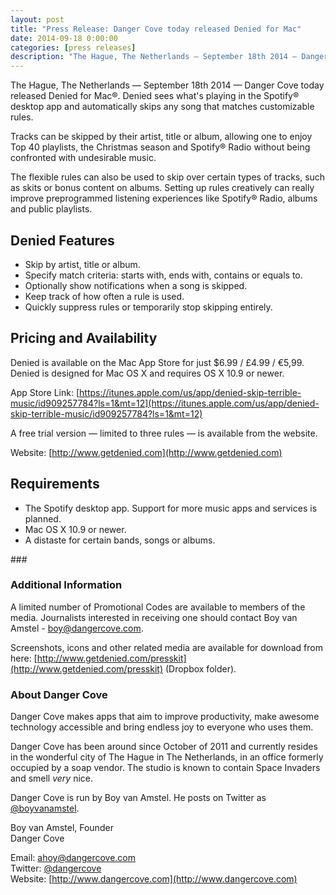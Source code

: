 ```yaml
---
layout: post
title: "Press Release: Danger Cove today released Denied for Mac"
date: 2014-09-18 0:00:00
categories: [press releases]
description: "The Hague, The Netherlands — September 18th 2014 — Danger Cove today released Denied for Mac®."
---
```


The Hague, The Netherlands — September 18th 2014 — Danger Cove today released Denied for Mac®. Denied sees what's playing in the Spotify® desktop app and automatically skips any song that matches customizable rules.

Tracks can be skipped by their artist, title or album, allowing one to enjoy Top 40 playlists, the Christmas season and Spotify® Radio without being confronted with undesirable music.

The flexible rules can also be used to skip over certain types of tracks, such as skits or bonus content on albums. Setting up rules creatively can really improve preprogrammed listening experiences like Spotify® Radio, albums and public playlists.

<!-- more -->

## Denied Features
- Skip by artist, title or album.
- Specify match criteria: starts with, ends with, contains or equals to.
- Optionally show notifications when a song is skipped.
- Keep track of how often a rule is used.
- Quickly suppress rules or temporarily stop skipping entirely.

## Pricing and Availability
Denied is available on the Mac App Store for just $6.99 / £4.99 / €5,99. Denied is designed for Mac OS X and requires OS X 10.9 or newer.

App Store Link: [https://itunes.apple.com/us/app/denied-skip-terrible-music/id909257784?ls=1&mt=12](https://itunes.apple.com/us/app/denied-skip-terrible-music/id909257784?ls=1&mt=12)

A free trial version — limited to three rules — is available from the website.

Website: [http://www.getdenied.com](http://www.getdenied.com)

## Requirements

- The Spotify desktop app. Support for more music apps and services is planned.
- Mac OS X 10.9 or newer.
- A distaste for certain bands, songs or albums.

<div class="text-center">
  ###
</div>

### Additional Information
A limited number of Promotional Codes are available to members of the media. Journalists interested in receiving one should contact Boy van Amstel - [boy@dangercove.com](mailto:boy@dangercove.com).

Screenshots, icons and other related media are available for download from here: [http://www.getdenied.com/presskit](http://www.getdenied.com/presskit) (Dropbox folder).

### About Danger Cove 
Danger Cove makes apps that aim to improve productivity, make awesome technology accessible and bring endless joy to everyone who uses them.

Danger Cove has been around since October of 2011 and currently resides in the wonderful city of The Hague in The Netherlands, in an office formerly occupied by a soap vendor. The studio is known to contain Space Invaders and smell _very_ nice.

Danger Cove is run by Boy van Amstel. He posts on Twitter as [@boyvanamstel](https://www.twitter.com/boyvanamstel).

Boy van Amstel, Founder<br>
Danger Cove

Email: [ahoy@dangercove.com](ahoy@dangercove.com)<br>
Twitter: [@dangercove](https://www.twitter.com/dangercove)<br>
Website: [http://www.dangercove.com](http://www.dangercove.com)<br>
